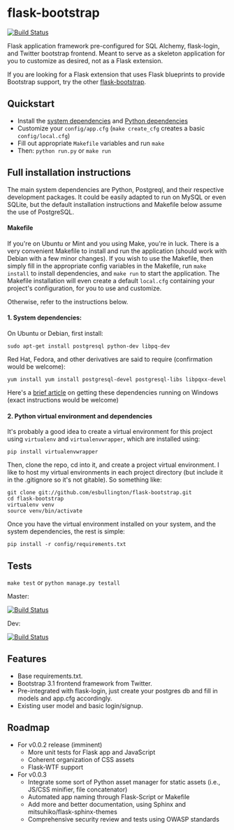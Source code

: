 # flask-bootstrap

[![Build Status](https://travis-ci.org/esbullington/flask-bootstrap.svg?branch=master)](https://travis-ci.org/esbullington/flask-bootstrap)

Flask application framework pre-configured for SQL Alchemy, flask-login, and Twitter bootstrap frontend. Meant to serve as a skeleton application for you to customize as desired, not as a Flask extension.

If you are looking for a Flask extension that uses Flask blueprints to provide Bootstrap support, try the other [flask-bootstrap](https://github.com/mbr/flask-bootstrap).

## Quickstart
* Install the [system dependencies](#1-system-dependencies) and [Python dependencies](#2-python-virtual-environment-and-dependencies)
* Customize your `config/app.cfg` (`make create_cfg` creates a basic `config/local.cfg`)
* Fill out appropriate `Makefile` variables and run `make`
* Then: `python run.py` or `make run`

## Full installation instructions
The main system dependencies are Python, Postgreql, and their respective development packages.  It could be easily adapted to run on MySQL or even SQLite, but the default installation instructions and Makefile below assume the use of PostgreSQL.

#### Makefile
If you're on Ubuntu or Mint and you using Make, you're in luck. There is a very convenient Makefile to install and run the application (should work with Debian with a few minor changes).  If you wish to use the Makefile, then simply fill in the appropriate config variables in the Makefile, run `make install` to install dependencies, and `make run` to start the application.  The Makefile installation will even create a default `local.cfg` containing your project's configuration, for you to use and customize.

Otherwise, refer to the instructions below.

#### 1. System dependencies: 
On Ubuntu or Debian, first install:

    sudo apt-get install postgresql python-dev libpq-dev

Red Hat, Fedora, and  other derivatives are said to require (confirmation would be welcome):

    yum install yum install postgresql-devel postgresql-libs libpqxx-devel

Here's a [brief article](http://initd.org/psycopg/articles/2011/06/05/psycopg-windows-mingw/) on getting these dependencies running on Windows (exact instructions would be welcome)

#### 2. Python virtual environment and dependencies
It's probably a good idea to create a virtual environment for this project using `virtualenv` and `virtualenvwrapper`, which are installed using:

    pip install virtualenvwrapper

Then, clone the repo, cd into it, and create a project virtual environment.  I like to host my virtual environments in each project directory (but include it in the .gitignore so it's not gitable). So something like:

    git clone git://github.com/esbullington/flask-bootstrap.git
    cd flask-bootstrap
    virtualenv venv
    source venv/bin/activate

Once you have the virtual environment installed on your system, and the system dependencies, the rest is simple:

    pip install -r config/requirements.txt

## Tests
`make test` or `python manage.py testall`

Master:

[![Build Status](https://travis-ci.org/esbullington/flask-bootstrap.svg?branch=master)](https://travis-ci.org/esbullington/flask-bootstrap)

Dev:

[![Build Status](https://travis-ci.org/esbullington/flask-bootstrap.svg?branch=development)](https://travis-ci.org/esbullington/flask-bootstrap)

## Features
* Base requirements.txt.
* Bootstrap 3.1 frontend framework from Twitter.
* Pre-integrated with flask-login, just create your postgres db and fill in models and app.cfg accordingly.
* Existing user model and basic login/signup.

## Roadmap
* For v0.0.2 release (imminent)
    - More unit tests for Flask app and JavaScript
    - Coherent organization of CSS assets
    - Flask-WTF support
* For v0.0.3
    - Integrate some sort of Python asset manager for static assets (i.e., JS/CSS minifier, file concatenator)
    - Automated app naming through Flask-Script or Makefile
    - Add more and better documentation, using Sphinx and mitsuhiko/flask-sphinx-themes
    - Comprehensive security review and tests using OWASP standards
